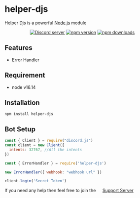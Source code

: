 # helper-djs
Helper Djs is a powerful [Node.js](https://nodejs.org/) module

<div align="center">
  <p>
    <a href="https://discord.gg/zyRX8nNt7b"><img src="https://img.shields.io/discord/867769297467473950?color=5865F2&logo=discord&logoColor=white" alt="Discord server" /></a>
    <a href="https://www.npmjs.com/package/helper-djs"><img src="https://img.shields.io/npm/v/helper-djs.svg?maxAge=3600" alt="npm version" /></a>
    <a href="https://www.npmjs.com/package/helper-djs"><img src="https://img.shields.io/npm/dt/helper-djs.svg?maxAge=3600" alt="npm downloads" /></a>
  </p>
</div>

## Features
- Error Handler

## Requirement
- node v16.14

## Installation

```sh-session
npm install helper-djs
```

## Bot Setup

```js
const { Client } = require("discord.js")
const client = new Client({
  intents: 32767, //All the intents
})

const { ErrorHandler } = require('helper-djs')

new ErrorHandler({ webhook: "webhook url" })

client.login('Secret Token')
```

If you need any help then feel free to join the <img src='https://cdn.icon-icons.com/icons2/2108/PNG/512/discord_icon_130958.png' width='14'> [Support Server](https://discord.gg/zyRX8nNt7b)
